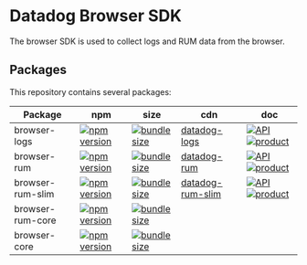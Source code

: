 # Datadog Browser SDK

The browser SDK is used to collect logs and RUM data from the browser.

## Packages

This repository contains several packages:

| Package          | npm                      | size                     | cdn                    | doc                                 |
| ---------------- | ------------------------ | ------------------------ | ---------------------- | ----------------------------------- |
| browser-logs     | [![npm version][01]][02] | [![bundle size][03]][04] | [datadog-logs][05]     | [![API][1]][07] [![product][2]][08] |
| browser-rum      | [![npm version][11]][12] | [![bundle size][13]][14] | [datadog-rum][15]      | [![API][1]][17] [![product][2]][18] |
| browser-rum-slim | [![npm version][21]][22] | [![bundle size][23]][24] | [datadog-rum-slim][25] | [![API][1]][27] [![product][2]][28] |
| browser-rum-core | [![npm version][51]][52] | [![bundle size][53]][54] |                        |
| browser-core     | [![npm version][41]][42] | [![bundle size][43]][44] |                        |

[1]: https://github.githubassets.com/favicons/favicon.png
[2]: https://imgix.datadoghq.com/img/favicons/favicon-32x32.png
[01]: https://badge.fury.io/js/%40datadog%2Fbrowser-logs.svg
[02]: https://badge.fury.io/js/%40datadog%2Fbrowser-logs
[03]: https://badgen.net/bundlephobia/minzip/@datadog/browser-logs
[04]: https://bundlephobia.com/result?p=@datadog/browser-logs
[05]: https://www.datadoghq-browser-agent.com/datadog-logs.js
[07]: ./packages/logs/README.md
[08]: https://docs.datadoghq.com/logs/log_collection/javascript/?tab=npm
[11]: https://badge.fury.io/js/%40datadog%2Fbrowser-rum.svg
[12]: https://badge.fury.io/js/%40datadog%2Fbrowser-rum
[13]: https://badgen.net/bundlephobia/minzip/@datadog/browser-rum
[14]: https://bundlephobia.com/result?p=@datadog/browser-rum
[15]: https://www.datadoghq-browser-agent.com/datadog-rum-v3.js
[17]: ./packages/rum/README.md
[18]: https://docs.datadoghq.com/real_user_monitoring/
[21]: https://badge.fury.io/js/%40datadog%2Fbrowser-rum-slim.svg
[22]: https://badge.fury.io/js/%40datadog%2Fbrowser-rum-slim
[23]: https://badgen.net/bundlephobia/minzip/@datadog/browser-rum-slim
[24]: https://bundlephobia.com/result?p=@datadog/browser-rum-slim
[25]: https://www.datadoghq-browser-agent.com/datadog-rum-slim-v3.js
[27]: ./packages/rum-slim/README.md
[28]: https://docs.datadoghq.com/real_user_monitoring/
[41]: https://badge.fury.io/js/%40datadog%2Fbrowser-core.svg
[42]: https://badge.fury.io/js/%40datadog%2Fbrowser-core
[43]: https://badgen.net/bundlephobia/minzip/@datadog/browser-core
[44]: https://bundlephobia.com/result?p=@datadog/browser-core
[51]: https://badge.fury.io/js/%40datadog%2Fbrowser-rum-core.svg
[52]: https://badge.fury.io/js/%40datadog%2Fbrowser-rum-core
[53]: https://badgen.net/bundlephobia/minzip/@datadog/browser-rum-core
[54]: https://bundlephobia.com/result?p=@datadog/browser-rum-core

